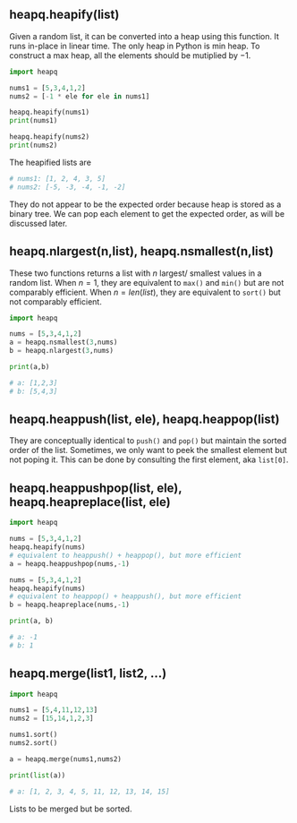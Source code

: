 ## heapq.heapify(list)
Given a random list, it can be converted into a heap using this function. It runs in-place in linear time. The only heap in Python is min heap. To construct a max heap, all the elements should be mutiplied by $-1$.
```python
import heapq

nums1 = [5,3,4,1,2]
nums2 = [-1 * ele for ele in nums1]

heapq.heapify(nums1)
print(nums1)

heapq.heapify(nums2)
print(nums2)
```
The heapified lists are

```python
# nums1: [1, 2, 4, 3, 5]
# nums2: [-5, -3, -4, -1, -2]
```

They do not appear to be the expected order because heap is stored as a binary tree. We can pop each element to get the expected order, as will be discussed later.

## heapq.nlargest(n,list), heapq.nsmallest(n,list)
These two functions returns a list with $n$ largest/ smallest values in a random list. When $n=1$, they are equivalent to `max()` and `min()` but are not comparably efficient. When $n=len(list)$, they are equivalent to `sort()` but not comparably efficient.

```python
import heapq

nums = [5,3,4,1,2]
a = heapq.nsmallest(3,nums)
b = heapq.nlargest(3,nums)

print(a,b)

# a: [1,2,3]
# b: [5,4,3]
```

## heapq.heappush(list, ele), heapq.heappop(list)
They are conceptually identical to `push()` and `pop()` but maintain the sorted order of the list. Sometimes, we only want to peek the smallest element but not poping it. This can be done by consulting the first element, aka `list[0]`.

## heapq.heappushpop(list, ele), heapq.heapreplace(list, ele)
```python
import heapq

nums = [5,3,4,1,2]
heapq.heapify(nums)
# equivalent to heappush() + heappop(), but more efficient 
a = heapq.heappushpop(nums,-1)

nums = [5,3,4,1,2]
heapq.heapify(nums)
# equivalent to heappop() + heappush(), but more efficient
b = heapq.heapreplace(nums,-1)

print(a, b)

# a: -1
# b: 1
```

## heapq.merge(list1, list2, ...)
```python
import heapq

nums1 = [5,4,11,12,13]
nums2 = [15,14,1,2,3]

nums1.sort()
nums2.sort()

a = heapq.merge(nums1,nums2)

print(list(a))

# a: [1, 2, 3, 4, 5, 11, 12, 13, 14, 15]
```
Lists to be merged but be sorted.
